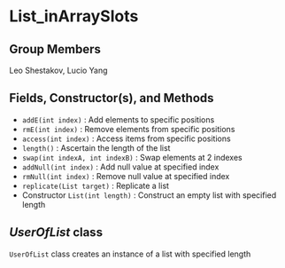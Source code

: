 # List_inArraySlots
## Group Members
Leo Shestakov, Lucio Yang
## Fields, Constructor(s), and Methods
- `addE(int index)` : Add elements to specific positions
- `rmE(int index)` : Remove elements from specific positions
- `access(int index)` : Access items from specific positions
- `length()` : Ascertain the length of the list
- `swap(int indexA, int indexB)` : Swap elements at 2 indexes
- `addNull(int index)` : Add null value at specified index
- `rmNull(int index)` : Remove null value at specified index
- `replicate(List target)` : Replicate a list
- Constructor `List(int length)` : Construct an empty list with specified length
## *UserOfList* class
`UserOfList` class creates an instance of a list with specified length
